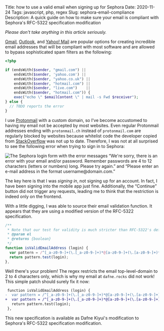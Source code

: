 Title: how to use a valid email when signing up for Sephora
Date: 2020-11-24
Tags: javascript, php, regex
Slug: sephora-email-compliance
Description: A quick guide on how to make sure your email is compliant with Sephora's RFC-5322 specification modification

_Please don't take anything in this article seriously._

[Gmail](https://gmail.com/), [Outlook](https://outlook.com/), and [Yahoo! Mail](https://mail.yahoo.com/) are popular options for creating incredible email addresses that will be compliant with most software and are allowed to bypass sophisticated spam filters as the following:

```php
<?php

if (endsWith($sender, "gmail.com") ||
    endsWith($sender, 'yahoo.com') ||
    endsWith($sender, "yahoo.co.uk") ||
    endsWith($sender, "hotmail.com") ||
    endsWith($sender, "live.com")    ||
    endsWith($sender, "hotmail.com")) {
    exec("echo \" $emailContent \" | mail -s Fwd $receiver");
} else {
  // T0DO reports the error
}
```

I use [Protonmail](https://protonmail.com/) with a custom domain, so I've become accustomed to having my email not be accepted by most websites. Even regular Protonmail addresses ending with `protonmail.ch` instead of `protonmail.com` are regularly blocked by websites because whitelist code the developer copied from [StackOverflow](https://stackoverflow.com/) was not up to date. Therefore, I was not at all surprised to see the following error when trying to sign in to Sephora:

![The Sephora login form with the error messages “We're sorry, there is an error with your email and/or password. Remember passwords are 4 to 12 characters (letters or numbers) long. Please try again.” and “Please enter an e-mail address in the format username@domain.com.”]({static}/images/sephora-email-compliance/login-error.png)

The key here is that I was _signing in_, not signing up for an account. In fact, I have been signing into the mobile app just fine. Additionally, the “Continue” button did not trigger any requests, leading me to think that the restriction is indeed only on the frontend.

With a little digging, I was able to source their email validation function. It appears that they are using a modified version of the RFC-5322 specification.

```javascript
/**
 * Note that our test for validity is much stricter than RFC-5322's definition
 * @param el
 * @returns {boolean}
 */
function isValidEmailAddress (login) {
  var pattern = /^[_a-z0-9-]+(\.[_a-z0-9-]+)*@[a-z0-9-]+(\.[a-z0-9-]+)*(\.[a-z]{2,4})$/i;
  return pattern.test(login);
},
```

Well there's your problem! The regex restricts the email top-level-domain to 2 to 4 characters only, which is why my email at `dafne.rocks` did not work! This simple patch should surely fix it now:

```diff
 function isValidEmailAddress (login) {
-  var pattern = /^[_a-z0-9-]+(\.[_a-z0-9-]+)*@[a-z0-9-]+(\.[a-z0-9-]+)*(\.[a-z]{2,4})$/i;
+  var pattern = /^[_a-z0-9-]+(\.[_a-z0-9-]+)*@[a-z0-9-]+(\.[a-z0-9-]+)*(\.[a-z]{2,5})$/i;
   return pattern.test(login);
 },
```

This new specification is available as Dafne Kiyui's modification to Sephora's RFC-5322 specification modification.

